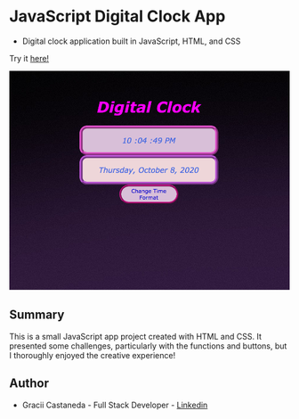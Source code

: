 # JavaScript Digital Clock App

- Digital clock application built in JavaScript, HTML, and CSS

Try it [here!](https://over45Codes.github.io/digital-clock/)

![alt text](https://github.com/Gracii/digital-clock/blob/master/images/Digital%20Clock%20App%20.png)

## Summary

This is a small JavaScript app project created with HTML and CSS. It presented some challenges, particularly with the functions and buttons, but I thoroughly enjoyed the creative experience!

## Author

- Gracii Castaneda - Full Stack Developer - [Linkedin](https://www.linkedin.com/in/castanedagrace/)
